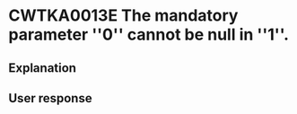 # CWTKA0013E The mandatory parameter ''0'' cannot be null in ''1''.

## Explanation

## User response